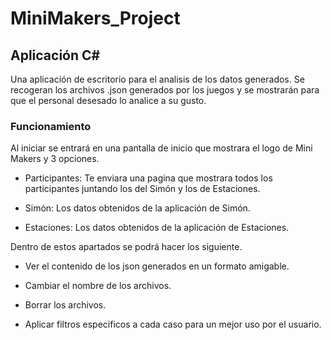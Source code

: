 # MiniMakers_Project

## Aplicación C#

Una aplicación de escritorio para el analisis de los datos generados. Se recogeran los archivos .json generados por los juegos y se mostrarán para que el personal desesado lo analice a su gusto.

### Funcionamiento
Al iniciar se entrará en una pantalla de inicio que mostrara el logo de Mini Makers y 3 opciones.

* Participantes: Te enviara una pagina que mostrara todos los participantes juntando los del Simón y los de Estaciones.

* Simón: Los datos obtenidos de la aplicación de Simón.

* Estaciones: Los datos obtenidos de la aplicación de Estaciones.

Dentro de estos apartados se podrá hacer los siguiente.

* Ver el contenido de los json generados en un formato amigable.

* Cambiar el nombre de los archivos.

* Borrar los archivos.

* Aplicar filtros especificos a cada caso para un mejor uso por el usuario.
